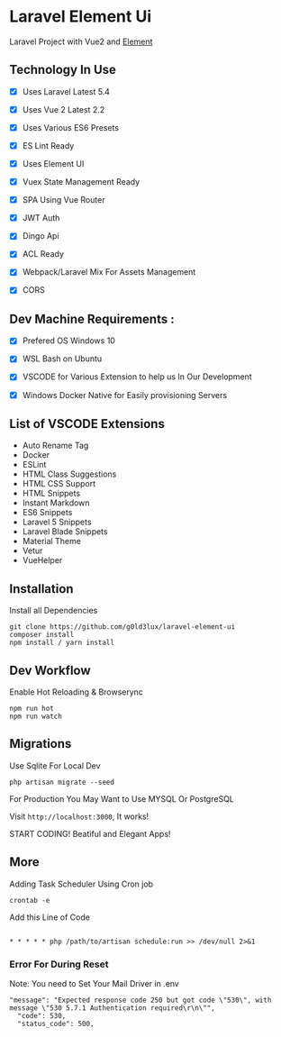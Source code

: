 # Laravel Element Ui

Laravel Project with Vue2 and [Element](https://github.com/ElemeFE/element)

## Technology In Use

 - [x] Uses Laravel Latest 5.4

 - [x] Uses Vue 2 Latest 2.2

 - [x] Uses Various ES6 Presets

 - [x] ES Lint Ready

 - [x] Uses Element UI

 - [x] Vuex State Management Ready

 - [x] SPA Using Vue Router

 - [x] JWT Auth

 - [x] Dingo Api

 - [x] ACL Ready

 - [x] Webpack/Laravel Mix For Assets Management

 - [x] CORS

## Dev Machine Requirements :

 - [x] Prefered OS Windows 10

 - [x] WSL Bash on Ubuntu

 - [x] VSCODE for Various Extension to help us In Our Development
 
 - [x] Windows Docker Native for Easily provisioning Servers

## List of VSCODE Extensions
 - Auto Rename Tag
 - Docker
 - ESLint
 - HTML Class Suggestions
 - HTML CSS Support
 - HTML Snippets
 - Instant Markdown
 - ES6 Snippets
 - Laravel 5 Snippets
 - Laravel Blade Snippets
 - Material Theme
 - Vetur
 - VueHelper

## Installation

Install all Dependencies
```
git clone https://github.com/g0ld3lux/laravel-element-ui
composer install
npm install / yarn install
```

## Dev Workflow

Enable Hot Reloading & Browserync

```
npm run hot
npm run watch
```


## Migrations

Use Sqlite For Local Dev

```
php artisan migrate --seed
```

For Production You May Want to Use MYSQL Or PostgreSQL

Visit `http://localhost:3000`, It works!

START CODING! Beatiful and Elegant Apps!



## More

Adding Task Scheduler Using Cron job
```
crontab -e
```
Add this Line of Code

```

* * * * * php /path/to/artisan schedule:run >> /dev/null 2>&1
```


### Error For During Reset

Note: You need to Set Your Mail Driver in .env

```
"message": "Expected response code 250 but got code \"530\", with message \"530 5.7.1 Authentication required\r\n\"",
  "code": 530,
  "status_code": 500,
  
```
